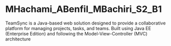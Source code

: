 # MHachami_ABenfil_MBachiri_S2_B1
TeamSync is a Java-based web solution designed to provide a collaborative platform for managing projects, tasks, and teams. Built using Java EE (Enterprise Edition) and following the Model-View-Controller (MVC) architecture
